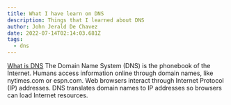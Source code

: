 ```yaml
---
title: What I have learn on DNS
description: Things that I learned about DNS
author: John Jerald De Chavez
date: 2022-07-14T02:14:03.681Z
tags:
  - dns
---
```

[What is DNS](https://www.cloudflare.com/learning/dns/what-is-dns/)
The Domain Name System (DNS) is the phonebook of the Internet. Humans access information online through domain names, like nytimes.com or espn.com. Web browsers interact through Internet Protocol (IP) addresses. DNS translates domain names to IP addresses so browsers can load Internet resources.

